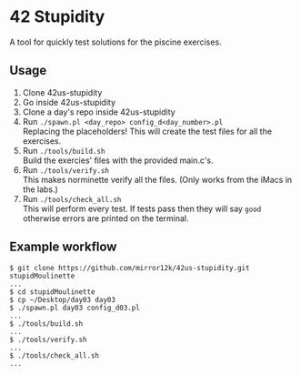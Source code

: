 # 42 Stupidity

A tool for quickly test solutions for the piscine exercises.

## Usage
 
1. Clone 42us-stupidity
2. Go inside 42us-stupidity
3. Clone a day's repo inside 42us-stupidity
4. Run `./spawn.pl <day_repo> config_d<day_number>.pl`<br>
    Replacing the placeholders! This will create the test files for all the exercises.
5. Run `./tools/build.sh`<br>
  Build the exercies' files with the provided main.c's.
6. Run `./tools/verify.sh`<br>
  This makes norminette verify all the files. (Only works from the iMacs in the labs.)
7. Run `./tools/check_all.sh`<br>
  This will perform every test. If tests pass then they will say `good` otherwise errors are printed on the terminal.
  
## Example workflow

```
$ git clone https://github.com/mirror12k/42us-stupidity.git stupidMoulinette
...
$ cd stupidMoulinette
$ cp ~/Desktop/day03 day03
$ ./spawn.pl day03 config_d03.pl
...
$ ./tools/build.sh
...
$ ./tools/verify.sh
...
$ ./tools/check_all.sh
...
```
